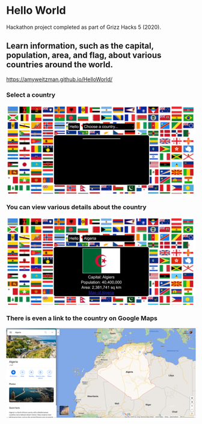 # Hello World
Hackathon project completed as part of Grizz Hacks 5 (2020). <br>
## Learn information, such as the capital, population, area, and flag, about various countries around the world.
https://amyweitzman.github.io/HelloWorld/

### Select a country
![Screenshot 1](https://github.com/AmyWeitzman/HelloWorld/blob/master/screenshot_1.PNG?raw=true)

### You can view various details about the country
![Screenshot 2](https://github.com/AmyWeitzman/HelloWorld/blob/master/screenshot_2.PNG?raw=true)

### There is even a link to the country on Google Maps
![Screenshot 3](https://github.com/AmyWeitzman/HelloWorld/blob/master/screenshot_3.PNG?raw=true)


